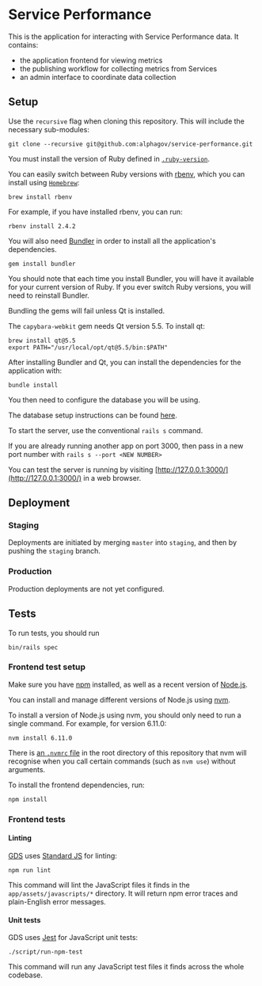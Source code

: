 # Service Performance

This is the application for interacting with Service Performance data. It contains:

- the application frontend for viewing metrics
- the publishing workflow for collecting metrics from Services
- an admin interface to coordinate data collection

## Setup

Use the `recursive` flag when cloning this repository. This will include the necessary sub-modules:

```
git clone --recursive git@github.com:alphagov/service-performance.git
```

You must install the version of Ruby defined in [`.ruby-version`](https://github.com/alphagov/service-performance/blob/master/.ruby-version).

You can easily switch between Ruby versions with [rbenv](http://rbenv.org/), which you can install using [`Homebrew`](https://brew.sh/):

```
brew install rbenv
```

For example, if you have installed rbenv, you can run:

```
rbenv install 2.4.2
```

You will also need [Bundler](http://bundler.io/) in order to install all the application's dependencies.

```
gem install bundler
```

You should note that each time you install Bundler, you will have it available for your current version of Ruby. If you ever switch Ruby versions, you will need to reinstall Bundler.

Bundling the gems will fail unless Qt is installed.

The `capybara-webkit` gem needs Qt version 5.5. To install qt:

```
brew install qt@5.5
export PATH="/usr/local/opt/qt@5.5/bin:$PATH"
```

After installing Bundler and Qt, you can install the dependencies for the application with:

```
bundle install
```

You then need to configure the database you will be using.

The database setup instructions can be found [here](https://docs.google.com/document/d/11eHHI9FzHS9dxWc7LToxYUUvB4QYO5ASRVebaBkDd6U/edit?usp=sharing).


To start the server, use the conventional `rails s` command.

If you are already running another app on port 3000, then pass in a new port number with `rails s --port <NEW NUMBER>`

You can test the server is running by visiting [http://127.0.0.1:3000/](http://127.0.0.1:3000/) in a web browser.


## Deployment

### Staging

Deployments are initiated by merging `master` into `staging`, and then by pushing the `staging` branch.

### Production

Production deployments are not yet configured.

## Tests

To run tests, you should run

```
bin/rails spec
```

### Frontend test setup

Make sure you have [npm](https://www.npmjs.com/get-npm) installed, as well as a recent version of [Node.js](https://nodejs.org/en/).

You can install and manage different versions of Node.js using [nvm](https://github.com/creationix/nvm#installation).

To install a version of Node.js using nvm, you should only need to run a single command. For example, for version 6.11.0:

```
nvm install 6.11.0
```

There is [an `.nvmrc` file](https://github.com/creationix/nvm#nvmrc) in the root directory of this repository that nvm will recognise when you call certain commands (such as `nvm use`) without arguments.

To install the frontend dependencies, run:

```
npm install
```

### Frontend tests

#### Linting

[GDS](https://github.com/alphagov/styleguides/blob/master/js.md#linting) uses [Standard JS](https://standardjs.com/) for linting:

```
npm run lint
```

This command will lint the JavaScript files it finds in the `app/assets/javascripts/*` directory. It will return npm error traces and plain-English error messages.

#### Unit tests

GDS uses [Jest](https://facebook.github.io/jest/) for JavaScript unit tests:

```
./script/run-npm-test
```

This command will run any JavaScript test files it finds across the whole codebase.
